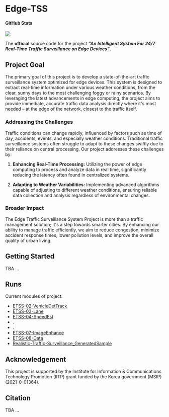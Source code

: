 # Edge-TSS  
  
#### GitHub Stats  
![](https://img.shields.io/github/downloads/SKKU-AutoLab-VSW/Edge-TSS/total.svg)  
  
The **official** source code for the project _**"An Intelligent System For 24/7  Real-Time Traffic Surveillance on Edge Devices"**_.  

## Project Goal

The primary goal of this project is to develop a state-of-the-art traffic surveillance system optimized for edge devices. This system is designed to extract real-time information under various weather conditions, from the clear, sunny days to the most challenging foggy or rainy scenarios. By leveraging the latest advancements in edge computing, the project aims to provide immediate, accurate traffic data analysis directly where it's most needed – at the edge of the network, closest to the traffic itself.  

### Addressing the Challenges

Traffic conditions can change rapidly, influenced by factors such as time of day, accidents, events, and especially weather conditions. Traditional traffic surveillance systems often struggle to adapt to these changes swiftly due to their reliance on central processing. Our project addresses these challenges by:

1. **Enhancing Real-Time Processing:** Utilizing the power of edge computing to process and analyze data in real time, significantly reducing the latency often found in centralized systems.
    
2. **Adapting to Weather Variabilities:** Implementing advanced algorithms capable of adjusting to different weather conditions, ensuring reliable data collection and analysis regardless of environmental changes.

### Broader Impact

The Edge Traffic Surveillance System Project is more than a traffic management solution; it's a step towards smarter cities. By enhancing our ability to manage traffic efficiently, we aim to reduce congestion, minimize accident response times, lower pollution levels, and improve the overall quality of urban living.


## Getting Started  

TBA ...  
  
## Runs  

Current modules of project:
- [ETSS-02-VehicleDetTrack](https://github.com/SKKU-AutoLab-VSW/ETSS-02-VehicleDetTrack)
- [ETSS-03-Lane](https://github.com/SKKU-AutoLab-VSW/ETSS-03-LaneDet)
- [ETSS-04-SpeedEst](https://github.com/SKKU-AutoLab-VSW/ETSS-04-SpeedEst)
- .
- .
- [ETSS-07-ImageEnhance](https://github.com/SKKU-AutoLab-VSW/ETSS-07-ImageEnhance)
- [ETSS-08-Data](https://github.com/SKKU-AutoLab-VSW/ETSS-08-Data)
- [Realistic-Traffic-Surveillance_GeneratedSample](https://github.com/SKKU-AutoLab-VSW/Realistic-Traffic-Surveillance_GeneratedSample)
  
## Acknowledgement  

This project is supported by the Institute for Information & Communications   
Technology Promotion (IITP) grant funded by the Korea government (MSIP) (2021-0-01364).

## Citation 

TBA ...  
